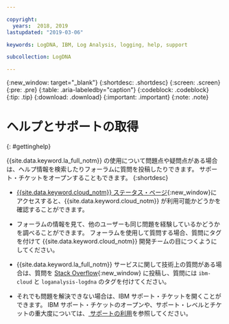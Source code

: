 ```yaml
---

copyright:
  years:  2018, 2019
lastupdated: "2019-03-06"

keywords: LogDNA, IBM, Log Analysis, logging, help, support

subcollection: LogDNA

---
```


{:new_window: target="_blank"}
{:shortdesc: .shortdesc}
{:screen: .screen}
{:pre: .pre}
{:table: .aria-labeledby="caption"}
{:codeblock: .codeblock}
{:tip: .tip}
{:download: .download}
{:important: .important}
{:note: .note}


# ヘルプとサポートの取得
{: #gettinghelp}

{{site.data.keyword.la_full_notm}} の使用について問題点や疑問点がある場合は、ヘルプ情報を検索したりフォーラムに質問を投稿したりできます。 サポート・チケットをオープンすることもできます。
{:shortdesc}

* [{{site.data.keyword.cloud_notm}} ステータス・ページ](https://cloud.ibm.com/status?selected=status){:new_window}にアクセスすると、{{site.data.keyword.cloud_notm}} が利用可能かどうかを確認することができます。

* フォーラムの情報を見て、他のユーザーも同じ問題を経験しているかどうかを調べることができます。 フォーラムを使用して質問する場合、質問にタグを付けて {{site.data.keyword.cloud_notm}} 開発チームの目につくようにしてください。
<!--Insert the appropriate Stack Overflow tag for your service for <service_keyword> in URL and text below:  -->
  * {{site.data.keyword.la_full_notm}} サービスに関して技術上の質問がある場合は、質問を [Stack Overflow](http://stackoverflow.com/search?q=logdna+ibm-cloud){:new_window} に投稿し、質問には `ibm-cloud` と `loganalysis-logdna` のタグを付けてください。

* それでも問題を解決できない場合は、IBM サポート・チケットを開くことができます。 IBM サポート・チケットのオープンや、サポート・レベルとチケットの重大度については、[ サポートの利用](/docs/get-support?topic=get-support-getting-customer-support#getting-customer-support)を参照してください。
